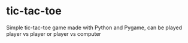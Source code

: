# tic-tac-toe
Simple tic-tac-toe game made with Python and Pygame, can be played player vs player or player vs computer
